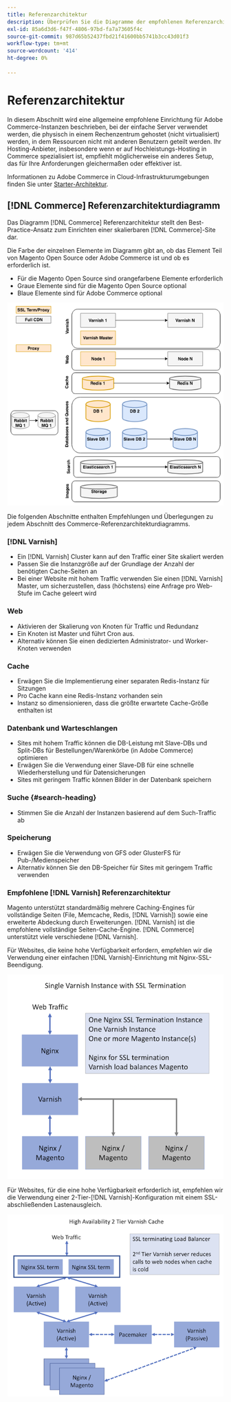```yaml
---
title: Referenzarchitektur
description: Überprüfen Sie die Diagramme der empfohlenen Referenzarchitektur für Adobe Commerce-Bereitstellungen.
exl-id: 85a6d3d6-f47f-4806-97bd-fa7a73605f4c
source-git-commit: 987d65b52437fbd21f41600bb5741b3cc43d01f3
workflow-type: tm+mt
source-wordcount: '414'
ht-degree: 0%

---
```


# Referenzarchitektur

In diesem Abschnitt wird eine allgemeine empfohlene Einrichtung für Adobe Commerce-Instanzen beschrieben, bei der einfache Server verwendet werden, die physisch in einem Rechenzentrum gehostet (nicht virtualisiert) werden, in dem Ressourcen nicht mit anderen Benutzern geteilt werden. Ihr Hosting-Anbieter, insbesondere wenn er auf Hochleistungs-Hosting in Commerce spezialisiert ist, empfiehlt möglicherweise ein anderes Setup, das für Ihre Anforderungen gleichermaßen oder effektiver ist.

Informationen zu Adobe Commerce in Cloud-Infrastrukturumgebungen finden Sie unter [Starter-Architektur](https://experienceleague.adobe.com/de/docs/commerce-cloud-service/user-guide/architecture/starter-architecture).

## [!DNL Commerce] Referenzarchitekturdiagramm

Das Diagramm [!DNL Commerce] Referenzarchitektur stellt den Best-Practice-Ansatz zum Einrichten einer skalierbaren [!DNL Commerce]-Site dar.

Die Farbe der einzelnen Elemente im Diagramm gibt an, ob das Element Teil von Magento Open Source oder Adobe Commerce ist und ob es erforderlich ist.

* Für die Magento Open Source sind orangefarbene Elemente erforderlich
* Graue Elemente sind für die Magento Open Source optional
* Blaue Elemente sind für Adobe Commerce optional

![Commerce-Referenzarchitekturdiagramm](../assets/performance/images/ref-architecture-2.3.png)

Die folgenden Abschnitte enthalten Empfehlungen und Überlegungen zu jedem Abschnitt des Commerce-Referenzarchitekturdiagramms.

### [!DNL Varnish]

* Ein [!DNL Varnish] Cluster kann auf den Traffic einer Site skaliert werden
* Passen Sie die Instanzgröße auf der Grundlage der Anzahl der benötigten Cache-Seiten an
* Bei einer Website mit hohem Traffic verwenden Sie einen [!DNL Varnish] Master, um sicherzustellen, dass (höchstens) eine Anfrage pro Web-Stufe im Cache geleert wird

### Web

* Aktivieren der Skalierung von Knoten für Traffic und Redundanz
* Ein Knoten ist Master und führt Cron aus.
* Alternativ können Sie einen dedizierten Administrator- und Worker-Knoten verwenden

### Cache

* Erwägen Sie die Implementierung einer separaten Redis-Instanz für Sitzungen
* Pro Cache kann eine Redis-Instanz vorhanden sein
* Instanz so dimensionieren, dass die größte erwartete Cache-Größe enthalten ist

### Datenbank und Warteschlangen

* Sites mit hohem Traffic können die DB-Leistung mit Slave-DBs und Split-DBs für Bestellungen/Warenkörbe (in Adobe Commerce) optimieren
* Erwägen Sie die Verwendung einer Slave-DB für eine schnelle Wiederherstellung und für Datensicherungen
* Sites mit geringem Traffic können Bilder in der Datenbank speichern

### Suche {#search-heading}

* Stimmen Sie die Anzahl der Instanzen basierend auf dem Such-Traffic ab

### Speicherung

* Erwägen Sie die Verwendung von GFS oder GlusterFS für Pub-/Medienspeicher
* Alternativ können Sie den DB-Speicher für Sites mit geringem Traffic verwenden

### Empfohlene [!DNL Varnish] Referenzarchitektur

Magento unterstützt standardmäßig mehrere Caching-Engines für vollständige Seiten (File, Memcache, Redis, [!DNL Varnish]) sowie eine erweiterte Abdeckung durch Erweiterungen. [!DNL Varnish] ist die empfohlene vollständige Seiten-Cache-Engine.  [!DNL Commerce] unterstützt viele verschiedene [!DNL Varnish].

Für Websites, die keine hohe Verfügbarkeit erfordern, empfehlen wir die Verwendung einer einfachen [!DNL Varnish]-Einrichtung mit Nginx-SSL-Beendigung.

![Einfache [!DNL Varnish] mit SSL-Beendigung](../assets/performance/images/single-varnish-with-ssl-termination.png)

Für Websites, für die eine hohe Verfügbarkeit erforderlich ist, empfehlen wir die Verwendung einer 2-Tier-[!DNL Varnish]-Konfiguration mit einem SSL-abschließenden Lastenausgleich.

![Zweistufige [!DNL Varnish]-Konfiguration mit hoher Verfügbarkeit und SSL-Abschluss des Lastenausgleichs](../assets/performance/images/ha-2-tier-varnish-with-ssl-term-load-balancer.png)
